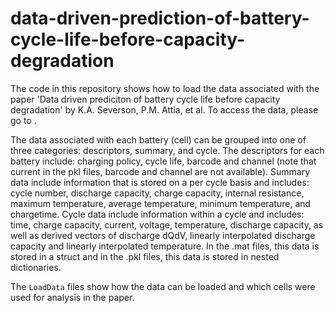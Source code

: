# data-driven-prediction-of-battery-cycle-life-before-capacity-degradation

The code in this repository shows how to load the data associated with the paper 'Data driven prediciton of battery cycle life before capacity degradation' by K.A. Severson, P.M. Attia, et al. To access the data, please go to <link>. 

The data associated with each battery (cell) can be grouped into one of three categories: descriptors, summary, and cycle. The descriptors for each battery include: charging policy, cycle life, barcode and channel (note that current in the pkl files, barcode and channel are not available). Summary data include information that is stored on a per cycle basis and includes: cycle number, discharge capacity, charge capacity, internal resistance, maximum temperature, average temperature, minimum temperature, and chargetime. Cycle data include information within a cycle and includes: time, charge capacity, current, voltage, temperature, discharge capacity, as well as derived vectors of discharge dQdV, linearly interpolated discharge capacity and linearly interpolated temperature. In the .mat files, this data is stored in a struct and in the .pkl files, this data is stored in nested dictionaries.

The `LoadData` files show how the data can be loaded and which cells were used for analysis in the paper. 
